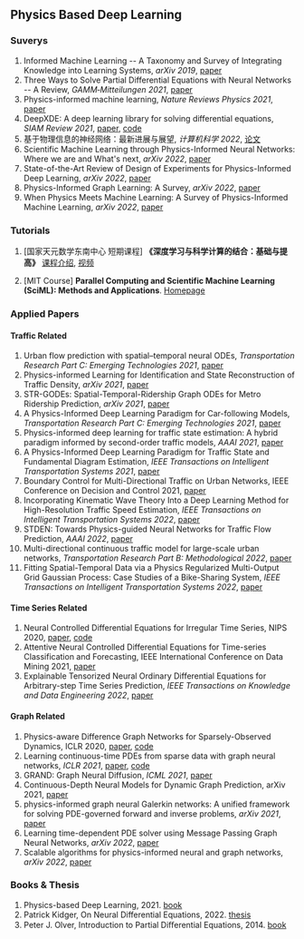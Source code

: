 ## Physics Based Deep Learning

### Suverys

1. Informed Machine Learning -- A Taxonomy and Survey of Integrating Knowledge into Learning Systems, *arXiv 2019*, [paper](https://arxiv.org/abs/1903.12394) 
2. Three Ways to Solve Partial Differential Equations with Neural Networks -- A Review, *GAMM‐Mitteilungen 2021*, [paper](https://arxiv.org/pdf/2102.11802.pdf)
3. Physics-informed machine learning, *Nature Reviews Physics 2021*, [paper](https://www.nature.com/articles/s42254-021-00314-5)
4. DeepXDE: A deep learning library for solving differential equations, *SIAM Review 2021*, [paper](https://epubs.siam.org/doi/abs/10.1137/19M1274067), [code](https://github.com/lululxvi/deepxde)
5. 基于物理信息的神经网络：最新进展与展望, *计算机科学 2022*, [论文](https://www.jsjkx.com/CN/Y2022/V49/I4/254)
6. Scientific Machine Learning through Physics-Informed Neural Networks: Where we are and What's next, *arXiv 2022*, [paper](https://arxiv.org/abs/2201.05624)
7. State-of-the-Art Review of Design of Experiments for Physics-Informed Deep Learning, *arXiv 2022*, [paper](https://arxiv.org/abs/2202.06416)
8. Physics-Informed Graph Learning: A Survey, *arXiv 2022*, [paper](https://arxiv.org/abs/2202.10679)
9. When Physics Meets Machine Learning: A Survey of Physics-Informed Machine Learning, *arXiv 2022*, [paper](https://arxiv.org/abs/2203.16797)

### Tutorials

1. [国家天元数学东南中心 短期课程] **《深度学习与科学计算的结合：基础与提高》** [课程介绍](http://tianyuan.xmu.edu.cn/cn/MiniCourses/637.html), [视频](https://www.bilibili.com/video/BV1B3411j7of/)

2. [MIT Course] **Parallel Computing and Scientific Machine Learning (SciML): Methods and Applications**. [Homepage](https://book.sciml.ai/)

### Applied Papers

#### Traffic Related

1. Urban flow prediction with spatial–temporal neural ODEs, *Transportation Research Part C: Emerging Technologies 2021*, [paper](https://www.sciencedirect.com/science/article/pii/S0968090X2030810X?casa_token=HLbQCcOzBfIAAAAA:LkxJZcIiEQtVEc0NFrer-FOQk_LZJgldp_j6RxJAaAX9hkcjH1APvRDvfshtRY40j2JkswMBoQ)
2. Physics-informed Learning for Identification and State Reconstruction of Traffic Density, *arXiv 2021*, [paper](https://arxiv.org/abs/2103.13852)
3. STR-GODEs: Spatial-Temporal-Ridership Graph ODEs for Metro Ridership Prediction, *arXiv 2021*, [paper](https://arxiv.org/abs/2107.04980)
4. A Physics-Informed Deep Learning Paradigm for Car-following Models, *Transportation Research Part C: Emerging Technologies 2021*, [paper](https://www.sciencedirect.com/science/article/pii/S0968090X21002539?casa_token=HOt_zIw9cksAAAAA:NlezNM9_93WEhfR7dDIa-U23wM0er4OimCf_jrc-wkJ5GX8nf8MKHHMYoMW8u6tlmHRvgGz-ZA)
5. Physics-informed deep learning for traffic state estimation: A hybrid paradigm informed by second-order traffic models, *AAAI 2021*, [paper](https://www.aaai.org/AAAI21Papers/AAAI-3617.ShiR.pdf)
6. A Physics-Informed Deep Learning Paradigm for Traffic State and Fundamental Diagram Estimation, *IEEE Transactions on Intelligent Transportation Systems 2021*, [paper](https://ieeexplore.ieee.org/abstract/document/9531557)
7. Boundary Control for Multi-Directional Traffic on Urban Networks, IEEE Conference on Decision and Control 2021, [paper](https://hal.archives-ouvertes.fr/hal-03182546/)
8. Incorporating Kinematic Wave Theory Into a Deep Learning Method for High-Resolution Traffic Speed Estimation, *IEEE Transactions on Intelligent Transportation Systems 2022*, [paper](https://ieeexplore.ieee.org/abstract/document/9740401)
9. STDEN: Towards Physics-guided Neural Networks for Traffic Flow Prediction, *AAAI 2022*, [paper](https://www.aaai.org/AAAI22Papers/AAAI-211.JiJ.pdf)
10. Multi-directional continuous traffic model for large-scale urban networks, *Transportation Research Part B: Methodological 2022*, [paper](https://www.sciencedirect.com/science/article/pii/S0191261522000303?casa_token=oqpofNHOmjsAAAAA:qpQ1A15Y2axDrxV9zMraZ1wS_8_NMYs6GjooQCWyFl-8Z7siWJ92OMiQ0N6xMXh5VKsSXdBfsw)
11. Fitting Spatial-Temporal Data via a Physics Regularized Multi-Output Grid Gaussian Process: Case Studies of a Bike-Sharing System, *IEEE Transactions on Intelligent Transportation Systems 2022*, [paper](https://ieeexplore.ieee.org/abstract/document/9774971)

#### Time Series Related

1. Neural Controlled Differential Equations for Irregular Time Series, NIPS 2020, [paper](https://arxiv.org/abs/2005.08926), [code](https://github.com/patrick-kidger/NeuralCDE)
2. Attentive Neural Controlled Differential Equations for Time-series Classification and Forecasting, IEEE International Conference on Data Mining 2021, [paper](https://ieeexplore.ieee.org/abstract/document/9679144)
3. Explainable Tensorized Neural Ordinary Differential Equations for Arbitrary-step Time Series Prediction, *IEEE Transactions on Knowledge and Data Engineering 2022*, [paper](https://ieeexplore.ieee.org/abstract/document/9757812)

#### Graph Related

1. Physics-aware Difference Graph Networks for Sparsely-Observed Dynamics, ICLR 2020, [paper](https://openreview.net/forum?id=r1gelyrtwH), [code](https://github.com/USC-Melady/ICLR2020-PADGN?utm_source=catalyzex.com)
2. Learning continuous-time PDEs from sparse data with graph neural networks, *ICLR 2021*, [paper](https://arxiv.org/abs/2006.08956), [code](https://github.com/yakovlev31/graphpdes_experiments)
3. GRAND: Graph Neural Diffusion, *ICML 2021*, [paper](https://arxiv.org/abs/2106.10934)
4. Continuous-Depth Neural Models for Dynamic Graph Prediction, arXiv 2021, [paper](https://arxiv.org/abs/2106.11581)
5. physics-informed graph neural Galerkin networks: A unified framework for solving PDE-governed forward and inverse problems, *arXiv 2021*, [paper](https://arxiv.org/abs/2107.12146)
6. Learning time-dependent PDE solver using Message Passing Graph Neural Networks, *arXiv 2022*, [paper](https://arxiv.org/abs/2204.07651)
7. Scalable algorithms for physics-informed neural and graph networks, *arXiv 2022*, [paper](https://arxiv.org/abs/2205.08332)

### Books & Thesis

1. Physics-based Deep Learning, 2021. [book](https://arxiv.org/abs/2109.05237)
2. Patrick Kidger, On Neural Differential Equations, 2022. [thesis](https://arxiv.org/pdf/2202.02435.pdf)
3. Peter J. Olver, Introduction to Partial Diﬀerential Equations, 2014. [book](https://www.usb.ac.ir/FileStaff/3223_2019-10-28-13-12-55.pdf)